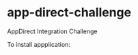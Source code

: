 app-direct-challenge
====================

AppDirect Integration Challenge

To install appplication:

